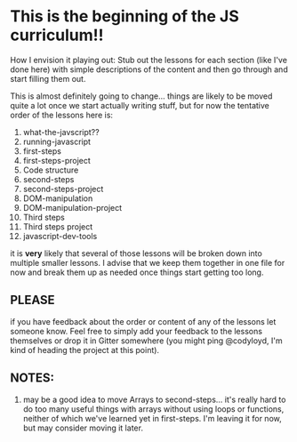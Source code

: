 # This is the beginning of the JS curriculum!!  

How I envision it playing out:  Stub out the lessons for each section (like I've done here) with simple descriptions of the content and then go through and start filling them out.

This is almost definitely going to change... things are likely to be moved quite a lot once we start actually writing stuff, but for now the tentative order of the lessons here is:

1. what-the-javscript??
1. running-javascript
1. first-steps
1. first-steps-project
1. Code structure
1. second-steps
1. second-steps-project
1. DOM-manipulation
1. DOM-manipulation-project
1. Third steps
1. Third steps project
1. javascript-dev-tools

it is __very__ likely that several of those lessons will be broken down into multiple smaller lessons.  I advise that we keep them together in one file for now and break them up as needed once things start getting too long.

## PLEASE
if you have feedback about the order or content of any of the lessons let someone know. Feel free to simply add your feedback to the lessons themselves or drop it in Gitter somewhere (you might ping @codyloyd, I'm kind of heading the project at this point).


## NOTES:
1. may be a good idea to move Arrays to second-steps... it's really hard to do too many useful things with arrays without using loops or functions, neither of which we've learned yet in first-steps.  I'm leaving it for now, but may consider moving it later.
